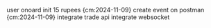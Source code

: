 user onoard init 15 rupees {cm:2024-11-09}
create event on postman {cm:2024-11-09}
integrate trade api
integrate websocket
